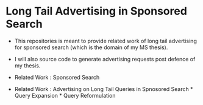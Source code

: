 # Long Tail Advertising in Sponsored Search
* This repositories is meant to provide related work of long tail advertising for sponsored search (which is the domain of my MS thesis).
* I will also source code to generate advertising requests post defence of my thesis.

* Related Work : Sponsored Search
* Related Work : Advertising on Long Tail Queries in Spnosored Search
                 * Query Expansion
                 * Query Reformulation




